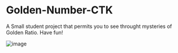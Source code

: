 # Golden-Number-CTK

A Small student project that permits you to see throught mysteries of Golden Ratio. Have fun!

![image](https://raw.githubusercontent.com/Optiscript/Golden-Number-TK/refs/heads/main/images/git.PNG?token=GHSAT0AAAAAAC5JZRUYLTFQVUXKVJUHVHZOZ4QEMBQ)
